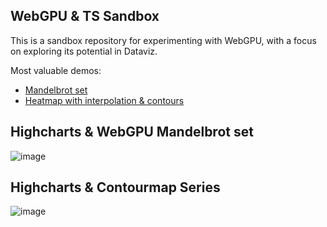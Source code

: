 ## WebGPU & TS Sandbox

This is a sandbox repository for experimenting with WebGPU, with a focus on exploring its potential in Dataviz.

Most valuable demos:
- [Mandelbrot set](https://ddragula.github.io/webgpu-ts-tests/mandelbrot/)
- [Heatmap with interpolation & contours](https://ddragula.github.io/webgpu-ts-tests/contour-charts/)

## Highcharts & WebGPU Mandelbrot set
![image](https://github.com/user-attachments/assets/d7a1e835-d5b4-40ef-b52e-863c2cb9dee9)

## Highcharts & Contourmap Series
![image](https://github.com/user-attachments/assets/36848647-bac1-45fc-a1f5-3f1d5b888c2a)
